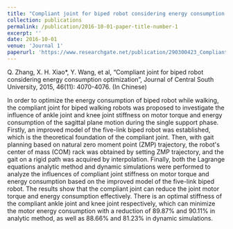 ```yaml
---
title: "Compliant joint for biped robot considering energy consumption optimization Number 1"
collection: publications
permalink: /publication/2016-10-01-paper-title-number-1
excerpt: ''
date: 2016-10-01
venue: 'Journal 1'
paperurl: 'https://www.researchgate.net/publication/290300423_Compliant_joint_for_biped_robot_considering_energy_consumption_optimization'
---
```

Q. Zhang, X. H. Xiao*, Y. Wang, et al, “Compliant joint for biped robot considering energy consumption optimization”, Journal of Central South University, 2015, 46(11): 4070-4076. (In Chinese)

In order to optimize the energy consumption of biped robot while walking, the compliant joint for biped walking robots was proposed to investigate the influence of ankle joint and knee joint stiffness on motor torque and energy consumption of the sagittal plane motion during the single support phase. Firstly, an improved model of the five-link biped robot was established, which is the theoretical foundation of the compliant joint. Then, with gait planning based on natural zero moment point (ZMP) trajectory, the robot's center of mass (COM) rack was obtained by setting ZMP trajectory, and the gait on a rigid path was acquired by interpolation. Finally, both the Lagrange equations analytic method and dynamic simulations were performed to analyze the influences of compliant joint stiffness on motor torque and energy consumption based on the improved model of the five-link biped robot. The results show that the compliant joint can reduce the joint motor torque and energy consumption effectively. There is an optimal stiffness of the compliant ankle joint and knee joint respectively, which can minimize the motor energy consumption with a reduction of 89.87% and 90.11% in analytic method, as well as 88.66% and 81.23% in dynamic simulations.

